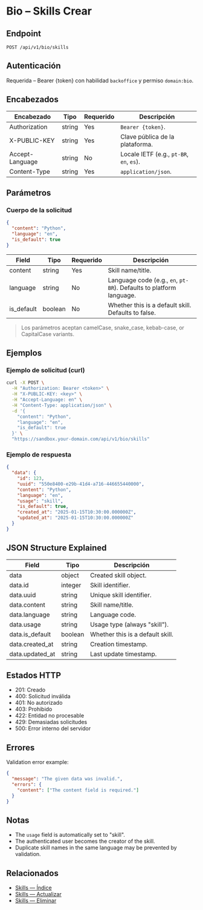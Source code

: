 # Bio – Skills Crear

## Endpoint

```
POST /api/v1/bio/skills
```

## Autenticación

Requerida – Bearer {token} con habilidad `backoffice` y permiso `domain:bio`.

## Encabezados

| Encabezado           | Tipo   | Requerido | Descripción |
| ---------------- | ------ | -------- | ----------- |
| Authorization    | string | Yes      | `Bearer {token}`. |
| X-PUBLIC-KEY     | string | Yes      | Clave pública de la plataforma. |
| Accept-Language  | string | No       | Locale IETF (e.g., `pt-BR`, `en`, `es`). |
| Content-Type     | string | Yes      | `application/json`. |

## Parámetros

### Cuerpo de la solicitud

```json
{
  "content": "Python",
  "language": "en",
  "is_default": true
}
```

| Field      | Tipo    | Requerido | Descripción |
| ---------- | ------- | -------- | ----------- |
| content    | string  | Yes      | Skill name/title. |
| language   | string  | No       | Language code (e.g., `en`, `pt-BR`). Defaults to platform language. |
| is_default | boolean | No       | Whether this is a default skill. Defaults to false. |

> Los parámetros aceptan camelCase, snake_case, kebab-case, or CapitalCase variants.

## Ejemplos

### Ejemplo de solicitud (curl)

```bash
curl -X POST \
  -H "Authorization: Bearer <token>" \
  -H "X-PUBLIC-KEY: <key>" \
  -H "Accept-Language: en" \
  -H "Content-Type: application/json" \
  -d '{
    "content": "Python",
    "language": "en",
    "is_default": true
  }' \
  "https://sandbox.your-domain.com/api/v1/bio/skills"
```

### Ejemplo de respuesta

```json
{
  "data": {
    "id": 123,
    "uuid": "550e8400-e29b-41d4-a716-446655440000",
    "content": "Python",
    "language": "en",
    "usage": "skill",
    "is_default": true,
    "created_at": "2025-01-15T10:30:00.000000Z",
    "updated_at": "2025-01-15T10:30:00.000000Z"
  }
}
```

## JSON Structure Explained

| Field          | Tipo    | Descripción |
| -------------- | ------- | ----------- |
| data           | object  | Created skill object. |
| data.id        | integer | Skill identifier. |
| data.uuid      | string  | Unique skill identifier. |
| data.content   | string  | Skill name/title. |
| data.language  | string  | Language code. |
| data.usage     | string  | Usage type (always "skill"). |
| data.is_default| boolean | Whether this is a default skill. |
| data.created_at| string  | Creation timestamp. |
| data.updated_at| string  | Last update timestamp. |

## Estados HTTP

- 201: Creado
- 400: Solicitud inválida
- 401: No autorizado
- 403: Prohibido
- 422: Entidad no procesable
- 429: Demasiadas solicitudes
- 500: Error interno del servidor

## Errores

Validation error example:

```json
{
  "message": "The given data was invalid.",
  "errors": {
    "content": ["The content field is required."]
  }
}
```

## Notas

- The `usage` field is automatically set to "skill".
- The authenticated user becomes the creator of the skill.
- Duplicate skill names in the same language may be prevented by validation.

## Relacionados

- [Skills — Índice](SkillÍndice.md)
- [Skills — Actualizar](SkillActualizar.md)
- [Skills — Eliminar](SkillEliminar.md)

